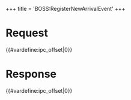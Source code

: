 +++
title = 'BOSS:RegisterNewArrivalEvent'
+++

# Request

{{#vardefine:ipc_offset\|0}}

# Response

{{#vardefine:ipc_offset\|0}}